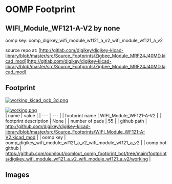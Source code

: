 # OOMP Footprint  
## WIFI_Module_WF121-A-V2  by none  
  
oomp key: oomp_digikey_wifi_module_wf121_a_v2_wifi_module_wf121_a_v2  
  
source repo at: [http://gitlab.com/digikey/digikey-kicad-library/blob/master/src/Source_Footprints/Zigbee_Module_MRF24J40MD.kicad_mod](http://gitlab.com/digikey/digikey-kicad-library/blob/master/src/Source_Footprints/Zigbee_Module_MRF24J40MD.kicad_mod)  
## Footprint  
  
[![working_kicad_pcb_3d.png](working_kicad_pcb_3d_600.png)](working_kicad_pcb_3d.png)  
  
[![working.png](working_600.png)](working.png)  
| name | value | 
| --- | --- | 
| footprint name | WIFI_Module_WF121-A-V2 | 
| footprint description | None | 
| number of pads | 55 | 
| github path | http://github.com/digikey/digikey-kicad-library/blob/master/src/Source_Footprints/WIFI_Module_WF121-A-V2.kicad_mod | 
| oomp key | oomp_digikey_wifi_module_wf121_a_v2_wifi_module_wf121_a_v2 | 
| oomp bot github | https://github.com/oomlout/oomlout_oomp_footprint_bot/tree/main/footprints/digikey_wifi_module_wf121_a_v2_wifi_module_wf121_a_v2/working | 
## Images  
